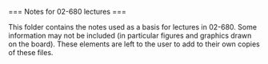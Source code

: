 === Notes for 02-680 lectures === 

This folder contains the notes used as a basis for lectures in 02-680. 
Some information may not be included (in particular figures and graphics drawn on the board). 
These elements are left to the user to add to their own copies of these files. 
